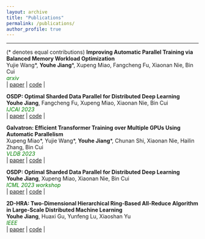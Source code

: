 ```yaml
---
layout: archive
title: "Publications"
permalink: /publications/
author_profile: true
---
```

---
(* denotes equal contributions)
**Improving Automatic Parallel Training via Balanced Memory Workload Optimization**  
Yujie Wang\*, **Youhe Jiang**\*, Xupeng Miao, Fangcheng Fu, Xiaonan Nie, Bin Cui    
<span style="color:green; font-style:italic">arxiv</span>   
| [paper]()
| [code]() |

**OSDP: Optimal Sharded Data Parallel for Distributed Deep Learning**  
**Youhe Jiang**, Fangcheng Fu, Xupeng Miao, Xiaonan Nie, Bin Cui  
<span style="color:green; font-style:italic">IJCAI 2023</span>  
| [paper](https://arxiv.org/pdf/2209.13258.pdf)
| [code](https://github.com/Youhe-Jiang/IJCAI2023-OptimalShardedDataParallel) |

**Galvatron: Efficient Transformer Training over Multiple GPUs Using Automatic Parallelism**  
Xupeng Miao\*, Yujie Wang\*, **Youhe Jiang**\*, Chunan Shi, Xiaonan Nie, Hailin Zhang, Bin Cui    
<span style="color:green; font-style:italic">VLDB 2023</span>  
| [paper](https://arxiv.org/pdf/2211.13878.pdf)
| [code](https://github.com/PKU-DAIR/Hetu/tree/main/tools/Galvatron) |

**OSDP: Optimal Sharded Data Parallel for Distributed Deep Learning**  
**Youhe Jiang**, Xupeng Miao, Xiaonan Nie, Bin Cui   
<span style="color:green; font-style:italic">ICML 2023 workshop</span>    
| [paper](https://www.dropbox.com/s/07lpaf4pdf7pza0/ICML_Workshop_Camera-ready.pdf?dl=0)
| [code](https://github.com/Youhe-Jiang/IJCAI2023-OptimalShardedDataParallel) |

**2D-HRA: Two-Dimensional Hierarchical Ring-Based All-Reduce Algorithm in Large-Scale Distributed Machine Learning**  
**Youhe Jiang**, Huaxi Gu, Yunfeng Lu, Xiaoshan Yu  
<span style="color:green; font-style:italic">IEEE</span>  
| [paper](https://ieeexplore.ieee.org/stamp/stamp.jsp?tp=&arnumber=9211480)
| [code]() |

